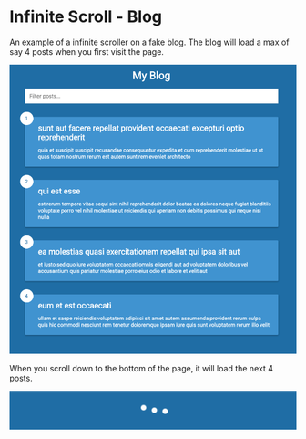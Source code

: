 # Infinite Scroll - Blog
An example of a infinite scroller on a fake blog. The blog will load a max of say 4 posts when you first visit the page. 

![](docs/blog.png)

When you scroll down to the bottom of the page, it will load the next 4 posts.

![](docs/loader.png)